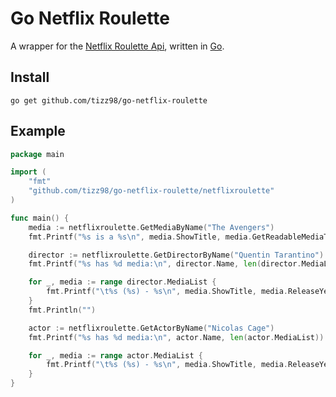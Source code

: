 # Go Netflix Roulette
A wrapper for the [Netflix Roulette Api](http://netflixroulette.net/api/), written in [Go](https://golang.org).

## Install
`go get github.com/tizz98/go-netflix-roulette`


## Example
```go
package main

import (
    "fmt"
    "github.com/tizz98/go-netflix-roulette/netflixroulette"
)

func main() {
    media := netflixroulette.GetMediaByName("The Avengers")
    fmt.Printf("%s is a %s\n", media.ShowTitle, media.GetReadableMediaType())

    director := netflixroulette.GetDirectorByName("Quentin Tarantino")
    fmt.Printf("%s has %d media:\n", director.Name, len(director.MediaList))

    for _, media := range director.MediaList {
        fmt.Printf("\t%s (%s) - %s\n", media.ShowTitle, media.ReleaseYear, media.Summary)
    }
    fmt.Println("")

    actor := netflixroulette.GetActorByName("Nicolas Cage")
    fmt.Printf("%s has %d media:\n", actor.Name, len(actor.MediaList))

    for _, media := range actor.MediaList {
        fmt.Printf("\t%s (%s) - %s\n", media.ShowTitle, media.ReleaseYear, media.Summary)
    }
}
```
